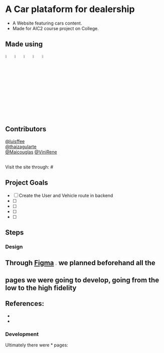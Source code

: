 # A Car plataform for dealership
- A Website featuring cars content.<br>
- Made for AIC2 course project on College.<br>

## Made using
<p>
 <img style="width:5%" src="https://cdn.worldvectorlogo.com/logos/react-2.svg">
 <img style="width:5%" src="https://cdn.worldvectorlogo.com/logos/logo-javascript.svg">
 <img style="width:5%" src="https://cdn.worldvectorlogo.com/logos/flask.svg">
 <img style="width:5%" src="https://cdn.worldvectorlogo.com/logos/python-5.svg">
 <img style="width:5%" src="https://cdn.worldvectorlogo.com/logos/postgresql.svg">
</p>

## Contributors
[@luisffee](https://github.com/luisffee)<br>
[@thaizagularte](https://github.com/thaizagularte)<br>
[@Maicouglas](https://github.com/Maicouglas)
[@ViniRene](https://github.com/ViniRene)<br>
 
<br>
Visit the site through: #

## Project Goals
- [ ] Create the User and Vehicle route in backend
- [ ] 
- [ ] 
- [ ] 
- [ ] 

## Steps
### Design

Through [Figma](https://figma.com) <img style="width:1%" src="https://cdn.worldvectorlogo.com/logos/figma-5.svg"> we planned beforehand all the pages we were going to develop, going from the low to the high fidelity<br><br>References:
-
-
-

### Development

Ultimately there were * pages:

